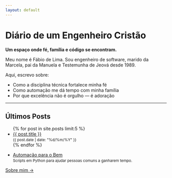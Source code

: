 ```yaml
---
layout: default
---
```


<h1 class="page-heading">Diário de um Engenheiro Cristão</h1>

<p><strong>Um espaço onde fé, família e código se encontram.</strong></p>

<p>Meu nome é Fábio de Lima. Sou engenheiro de software, marido da Marcela, pai da Manuela e Testemunha de Jeová desde 1989.</p>

<p>Aqui, escrevo sobre:</p>
<ul>
  <li>Como a disciplina técnica fortalece minha fé</li>
  <li>Como automação me dá tempo com minha família</li>
  <li>Por que excelência não é orgulho — é adoração</li>
</ul>

<hr>

<h2>Últimos Posts</h2>
<ul>
  {% for post in site.posts limit:5 %}
    <li>
      <a href="{{ post.url | relative_url }}">{{ post.title }}</a>
      <br><small>{{ post.date | date: "%d/%m/%Y" }}</small>
    </li>
  {% endfor %}
</ul>
<ul>
  <li>
    <a href="https://github.com/fabio-ti/automacao-para-o-bem" target="_blank">Automação para o Bem</a><br>
    <small>Scripts em Python para ajudar pessoas comuns a ganharem tempo.</small>
  </li>
</ul>

<p><a href="/diario/about">Sobre mim →</a></p>